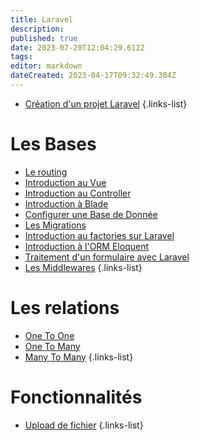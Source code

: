 ```yaml
---
title: Laravel
description: 
published: true
date: 2023-07-20T12:04:29.612Z
tags: 
editor: markdown
dateCreated: 2023-04-17T09:32:49.384Z
---
```


- [Création d'un projet Laravel](/Laravel/creer-un-projet)
{.links-list}

# Les Bases
- [Le routing](/Laravel/routing)
- [Introduction au Vue](/Laravel/Vue)
- [Introduction au Controller](/Laravel/Controller)
- [Introduction à Blade](/Laravel/Blade)
- [Configurer une Base de Donnée](/Laravel/Database)
- [Les Migrations](/Laravel/Les-Migrations)
- [Introduction au factories sur Laravel](/Laravel/Les-Factories)
- [Introduction à l'ORM Eloquent](/Laravel/Introduction-ORM-Eloquent)
- [Traitement d'un formulaire avec Laravel](/Laravel/Traitement-Formulaire)
- [Les Middlewares](/Laravel/middlewares)
{.links-list}

# Les relations
- [One To One](/Laravel/One-To-One)
- [One To Many](/Laravel/One-To-Many)
- [Many To Many](/Laravel/Many-To-Many)
{.links-list}

# Fonctionnalités
- [Upload de fichier](/Laravel/Upload)
{.links-list}